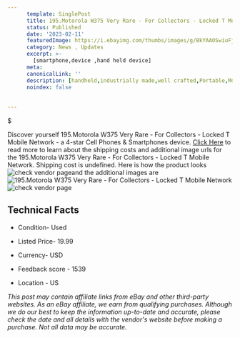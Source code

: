 ```yaml
---
      template: SinglePost
      title: 195.Motorola W375 Very Rare - For Collectors - Locked T Mobile Network
      status: Published
      date: '2023-02-11'
      featuredImage: https://i.ebayimg.com/thumbs/images/g/BkYAAOSwiuFjf4Ms/s-l225.jpg
      category: News , Updates
      excerpt: >-
        [smartphone,device ,hand held device]
      meta:
      canonicalLink: ''
      description: [handheld,industrially made,well crafted,Portable,Mobile,Compact,Convenient,Lightweight,Maneuverable,Man-portable,Miniature,Carriable,Hand-held,Light,Holdable,Transportable,Mobile device,Pocket-sized,On-the-go,Wireless,Cordless,Compact size,Convenient size, smartphone,device ,hand held device]
      noindex: false
      
        
---
```

$

Discover yourself 195.Motorola W375 Very Rare - For Collectors - Locked T Mobile Network - a 4-star Cell Phones & Smartphones device. [Click Here](https://www.ebay.com/itm/165795551716?hash=item269a2f59e4%3Ag%3ABkYAAOSwiuFjf4Ms&mkevt=1&mkcid=1&mkrid=711-53200-19255-0&campid=%253CePNCampaignId%253E&customid=%253CreferenceId%253E&toolid=10049) to read more to learn about the shipping costs and additional image urls for the 195.Motorola W375 Very Rare - For Collectors - Locked T Mobile Network. Shipping cost is undefined. Here is how the product looks ![check vendor page](https://i.ebayimg.com/thumbs/images/g/BkYAAOSwiuFjf4Ms/s-l225.jpg)and the additional images are![195.Motorola W375 Very Rare - For Collectors - Locked T Mobile Network](https://i.ebayimg.com/images/g/BkYAAOSwiuFjf4Ms/s-l1600.jpg)![check vendor page](https://origin-galleryplus.ebayimg.com/ws/web/165795551716_2_0_1/225x225.jpg,https://origin-galleryplus.ebayimg.com/ws/web/165795551716_3_0_1/225x225.jpg,https://origin-galleryplus.ebayimg.com/ws/web/165795551716_4_0_1/225x225.jpg,https://origin-galleryplus.ebayimg.com/ws/web/165795551716_5_0_1/225x225.jpg,https://origin-galleryplus.ebayimg.com/ws/web/165795551716_6_0_1/225x225.jpg,https://origin-galleryplus.ebayimg.com/ws/web/165795551716_7_0_1/225x225.jpg,https://origin-galleryplus.ebayimg.com/ws/web/165795551716_8_0_1/225x225.jpg)



 ## Technical Facts 



     
      

 - Condition- Used 


      

 - Listed Price- 19.99 


      

 - Currency- USD 


      

 - Feedback score - 1539 


      

 - Location - US 


      
      

 *_This post may contain affiliate links from eBay and other third-party websites. As an eBay affiliate, we earn from qualifying purchases. Although we do our best to keep the information up-to-date and accurate, please check the date and all details with the vendor's website before making a purchase. Not all data may be accurate._*






